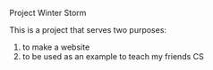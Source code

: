 Project Winter Storm

This is a project that serves two purposes: 
1. to make a website
2. to be used as an example to teach my friends CS 
